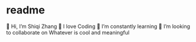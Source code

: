 # readme
👋 Hi, I’m Shiqi Zhang
👀 I love Coding
🌱 I’m constantly learning
💞️ I’m looking to collaborate on Whatever is cool and meaningful
